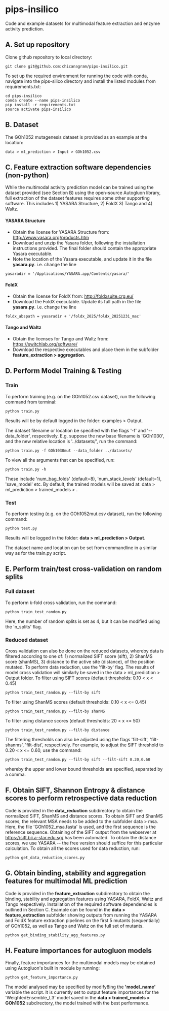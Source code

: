# pips-insilico
Code and example datasets for multimodal feature extraction and enzyme activity prediction.

## A. Set up repository
Clone github repository to local directory: 
```
git clone git@github.com:chicanagram/pips-insilico.git
```

To set up the required environment for running the code with conda, navigate into the pips-silico directory and install the listed modules from requirements.txt:
```
cd pips-insilico
conda create --name pips-insilico
pip install -r requirements.txt
source activate pips-insilico
```
## B. Dataset
The GOh1052 mutagenesis dataset is provided as an example at the location: 
```
data > ml_prediction > Input > GOh1052.csv
```
## C. Feature extraction software dependencies (non-python)
While the multimodal activity prediction model can be trained using the dataset provided (see Section B) using the open-source Autogluon library, full extraction of the dataset features requires some other supporting software.
This includes 1) YASARA Structure, 2) FoldX 3) Tango and 4) Waltz.
  
#### YASARA Structure
* Obtain the license for YASARA Structure from: http://www.yasara.org/products.htm
* Download and unzip the Yasara folder, following the installation instructions provided. The final folder should contain the appropriate Yasara executable. 
* Note the location of the Yasara executable, and update it in the file **yasara.py**. i.e. change the line 
```
yasaradir = '/Applications/YASARA.app/Contents/yasara/'
```
#### FoldX
* Obtain the license for FoldX from: http://foldxsuite.crg.eu/
* Download the FoldX executable. Update its full path in the file **yasara.py**. i.e. change the line
```
foldx_abspath = yasaradir + '/foldx_2025/foldx_20251231_mac'
```
#### Tango and Waltz
* Obtain the licenses for Tango and Waltz from: https://switchlab.org/software/
* Download the respective executables and place them in the subfolder **feature_extraction > aggregation**. 

## D. Perform Model Training & Testing
### Train
To perform training (e.g. on the GOh1052.csv dataset), run the following command from terminal:
```
python train.py
``` 
Results will be by default logged in the folder: examples > Output. 

The dataset filename or location be specified with the flags '-f' and '--data_folder', respectively. E.g. suppose the new base filename is 'GOh1030', and the new relative location is '../datasets/', run the command:
```
python train.py -f GOh1030mut --data_folder ../datasets/
```
To view all the arguments that can be specified, run: 
```
python train.py -h
```
These include 'num_bag_folds' (default=8), 'num_stack_levels' (default=1), 'save_model' etc. By default, the trained models will be saved at: data > ml_prediction > trained_models > <filename base>.

### Test
To perform testing (e.g. on the GOh1052mut.csv dataset), run the following command:
```
python test.py
``` 
Results will be logged in the folder: **data > ml_prediction > Output**. 

The dataset name and location can be set from commandline in a similar way as for the train.py script. 

## E. Perform train/test cross-validation on random splits
### Full dataset
To perform k-fold cross validation, run the command: 
```
python train_test_random.py
``` 
Here, the number of random splits is set as 4, but it can be modified using the 'n_splits' flag.

### Reduced dataset
Cross validation can also be done on the reduced datasets, whereby data is filtered according to one of: 1) normalized SIFT score (sift), 2) ShanMS score (shanMS), 3) distance to the active site (distance), of the position mutated. To perform data reduction, use the 'filt-by' flag.
The results of model cross validation will similarly be saved in the data > ml_prediction > Output folder. 
To filter using SIFT scores (default thresholds: 0.10 < x < 0.45)
```
python train_test_random.py --filt-by sift
``` 
To filter using ShanMS scores (default thresholds: 0.10 < x <= 0.45)
```
python train_test_random.py --filt-by shanMS
``` 
To filter using distance scores (default thresholds: 20 < x <= 50)
```
python train_test_random.py --filt-by distance
```
The filtering thresholds can also be adjusted using the flags 'filt-sift', 'filt-shanms', 'filt-dist', respectively. 
For example, to adjust the SIFT threshold to 0.20 < x <= 0.60, use the command:
```
python train_test_random.py --filt-by sift --filt-sift 0.20,0.60
```
whereby the upper and lower bound thresholds are specified, separated by a comma. 

## F. Obtain SIFT, Shannon Entropy & distance scores to perform retrospective data reduction
Code is provided in the **data_reduction** subdirectory to obtain the normalized SIFT, ShanMS and distance scores. To obtain SIFT and ShanMS scores, the relevant MSA needs to be added to the subfolder data > msa. Here, the file 'GOh1052_msa.fasta' is used, and the first sequence is the reference sequence. 
Obtaining of the SIFT output from the webserver at https://sift.bii.a-star.edu.sg/ has been automated. To obtain the distance scores, we use YASARA -- the free version should suffice for this particular calculation.
To obtain all the scores used for data reduction, run:
```
python get_data_reduction_scores.py
```

## G. Obtain binding, stability and aggregation features for multimodal ML prediction
Code is provided in the **feature_extraction** subdirectory to obtain the binding, stability and aggregation features using YASARA, FoldX, Waltz and Tango respectively.
Installation of the required software dependencies is outlined in Section C. Example can be found in the **data > feature_extraction** subfolder showing outputs from running the YASARA and FoldX feature extraction pipelines on the first 5 mutants (sequentially) of GOh1052, as well as Tango and Waltz on the full set of mutants. 
```
python get_binding_stability_agg_features.py
```

## H. Feature importances for autogluon models
Finally, feature importances for the multimodal models may be obtained using Autogluon's built in module by running: 
```
python get_feature_importance.py
```
The model analysed may be specified by modify8ing the **'model_name'** variable the script. 
It is currently set to output feature importances for the 'WeightedEnsemble_L3' model saved in the **data > trained_models > GOh1052** subdirectory, the model trained with the best performance. 


